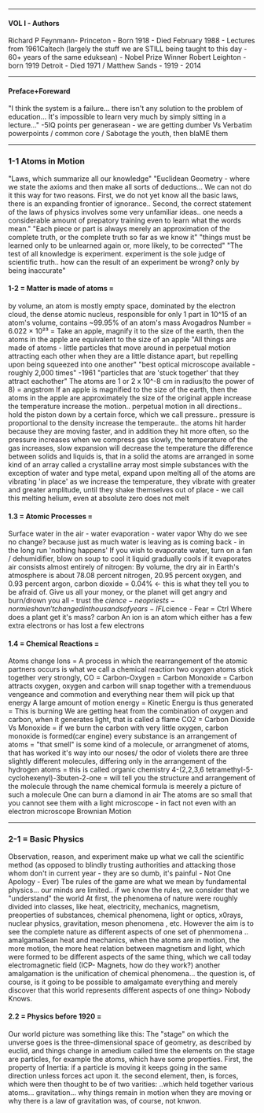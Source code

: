 - - - 
#### VOL I - Authors 
Richard P Feynmann- Princeton - Born 1918 - Died February 1988 - Lectures from 1961Caltech (largely the stuff we are STILL being taught to this day - 60+ years of the same eduksean) - Nobel Prize Winner
Robert Leighton - born 1919 Detroit - Died 1971 / Matthew Sands - 1919 - 2014
- - - 
#### Preface+Foreward 
"I think the system is a failure... there isn't any solution to the problem of education... It's impossible to learn very much by simply sitting in a lecture..."
-5IQ points per generasean - we are getting dumber Vs Verbatim powerpoints / common core / Sabotage the youth, then blaME them
 - - - 
### 1-1 Atoms in Motion
"Laws, which summarize all our knowledge"
"Euclidean Geometry - where we state the axioms and then make all sorts of deductions...
We can not do it this way for two reasons. First, we do not yet know all the basic laws, there is an expanding frontier of ignorance..
Second, the correct statement of the laws of physics involves some very unfamiliar ideas.. one needs a considerable amount of prepatory training even to learn what the words mean."
"Each piece or part is always merely an approximation of the complete truth, or the complete truth so far as we know it"
"things must be learned only to be unlearned again or, more likely, to be corrected"
"The test of all knowledge is experiment. experiment is the sole judge of scientific truth.. how can the result of an experiment be wrong? only by being inaccurate"
#### 1-2 = Matter is made of atoms = 
by volume, an atom is mostly empty space, dominated by the electron cloud, the dense atomic nucleus, responsible for only 1 part in 10^15 of an atom's volume, contains ~99.95% of an atom's mass
Avogadros Number = 6.022 × 10²³ = Take an apple, magnify it to the size of the earth, then the atoms in the apple are equivalent to the size of an apple
"All things are made of atoms - little particles that move around in perpetual motion attracting each other when they are a little distance apart, but repelling upon being squeezed into one another"
"best optical microscope available - roughly 2,000 times" -1961
"particles that are 'stuck together' that they attract eachother"
The atoms are 1 or 2 x 10^-8 cm in radius(to the power of 8) = angstrom 
If an apple is magnified to the size of the earth, then the atoms in the apple are approximately the size of the original apple
increase the temperature increase the motion.. perpetual motion in all directions.. hold the piston down by a certain force, which we call pressure.. pressure is proportional to the density
increase the temperaute.. the atoms hit harder because they are moving faster, and in addition they hit more often, so the pressure increases
when we compress gas slowly, the temperature of the gas increases, slow expansion will decrease the temperature
the difference between solids and liquids is, that in a solid the atoms are arranged in some kind of an array called a crystalline array
most simple substances with the exception of water and type metal, expand upon melting
all of the atoms are vibrating 'in place' as we increase the temperature, they vibrate with greater and greater amplitude, until they shake themselves out of place - we call this melting
helium, even at absolute zero does not melt
#### 1.3 = Atomic Processes =
Surface water in the air - water evaporation - water vapor 
Why do we see no change? because just as much water is leaving as is coming back - in the long run 'nothing happens'
If you wish to evaporate water, turn on a fan / dehumidifier, blow on soup to cool it
liquid gradually cools if it evaporates
air consists almost entirely of nitrogen: By volume, the dry air in Earth's atmosphere is about 78.08 percent nitrogen, 20.95 percent oxygen, and 0.93 percent argon, carbon dioxide = 0.04% <- this is what they tell you to be afraid of.
  Give us all your money, or the planet will get angry and burn/drown you all - trust the $cience - neo priests - normies havn't changed in thousands of years - IFL$cience - Fear = Ctrl
Where does a plant get it's mass? carbon 
An ion is an atom which either has a few extra electrons or has lost a few electrons
#### 1.4 = Chemical Reactions = 
Atoms change Ions = A process in which the rearrangement of the atomic partners occurs is what we call a chemical reaction
two oxygen atoms stick together very strongly, CO = Carbon-Oxygen = Carbon Monoxide = Carbon attracts oxygen, 
oxygen and carbon will snap together with a tremenduous vengeance and commotion and everything near them will pick up that energy A large amount of motion energy = Kinetic Energu is thus generated = This is burning
We are getting heat from the combination of oxygen and carbon, when it generates light, that is called a flame
CO2 = Carbon Dioxide Vs Monoxide = if we burn the carbon with very little oxygen, carbon monoxide is formed(car engine)
every substance is an arrangement of atoms = "that smell" is some kind of a molecule,  or arrangmenet of atoms, that has worked it's way into our noses/ 
  the odor of violets there are three slightly different molecules, differing only in the arrangement of the hydrogen atoms = this is called organic chemistry
4-(2,2,3,6 tetramethyl-5-cyclohexenyl)-3buten-2-one = will tell you the structure and arrangement of the molecule through the name 
chemical formula is meerely a picture of such a molecule
One can burn a diamond in air
The atoms are so small that you cannot see them with a light microscope - in fact not even with an electron microscope
Brownian Motion

- - - 
### 2-1 = Basic Physics 
Observation, reason, and experiment make up what we call the scientific method (as opposed to blindly trusting authorities and attacking those whom don't in current year - they are so dumb, it's painful - Not One Apology - Ever)
Tbe rules of the game are what we mean by fundamental physics... our minds are limited.. if we know the rules, we consider that we "understand" the world
At first, the phenomena of nature were roughly divided into classes, like heat, electricity, mechanics, magnetism, preoperties of substances, chemical phenomena,  light or optics, x0rays, nuclear physics, gravitation, meson phenomena
  , etc. However the aim is to see the complete nature as different aspects of one set of phenmomena .. amalgamaSean
heat and mechanics, when the atoms are in motion, the more motion, the more heat
relation between magnetism and light, which were formed to be different aspects of the same thing, which we call today electromagnetic field (ICP- Magnets, how do they work?)
another amalgamation is the unification of chemical phenomena... the question is, of course, is it going to be possible to amalgamate everything and merely discover that this world represents different aspects
  of one thing> Nobody Knows. 
#### 2.2 = Physics before 1920 = 
Our world picture was something like this: The "stage" on which the unverse goes is the three-dimensional space of geometry, as described by euclid, and things change in amedium called time
the elements on the stage are particles, for example the atoms, which have some properties. First, the property of Inertia: if a particle is moving it keeps going in the same direction unless forces act upon it. 
the second element, then, is forces, which were then thought to be of two varities: ..which held together various atoms... 
gravitation... why things remain in motion when they are moving or why there is a law of gravitation was, of course, not knwon.





























